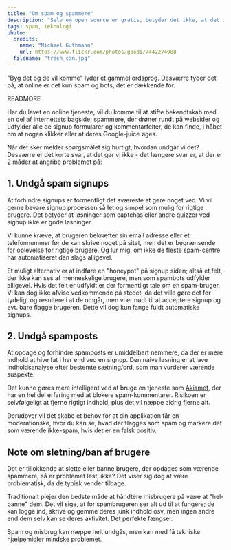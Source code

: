 ```yaml
---
title: "Om spam og spammere"
description: "Selv om open source er gratis, betyder det ikke, at det ikke koster nogets"
tags: spam, teknologi
photo:
  credits:
    name: "Michael Guthmann"
    url: https://www.flickr.com/photos/goodi/7442274988
  filename: "trash_can.jpg"
---
```


"Byg det og de vil komme" lyder et gammel ordsprog. Desværre tyder det på, at online er det kun spam og bots, det er dækkende for.

READMORE

Har du lavet en online tjeneste, vil du komme til at stifte bekendtskab med en del af internettets bagside; spammere, der drøner rundt på websider og udfylder alle de signup formularer og kommentarfelter, de kan finde, i håbet om at nogen klikker eller at deres Google-juice øges.

Når det sker melder spørgsmålet sig hurtigt, hvordan undgår vi det? Desværre er det korte svar, at det gør vi ikke - det længere svar er, at der er 2 måder at angribe problemet på:

## 1. Undgå spam signups

At forhindre signups er formentligt det sværeste at gøre noget ved. Vi vil gerne bevare signup processen så let og simpel som mulig for rigtige brugere. Det betyder at løsninger som captchas eller andre quizzer ved signup ikke er gode løsninger.

Vi kunne kræve, at brugeren bekræfter sin email adresse eller et telefonnummer før de kan skrive noget på sitet, men det er begrænsende for oplevelse for rigtige brugere. Og lur mig, om ikke de fleste spam-centre har automatiseret den slags alligevel.

Et muligt alternativ er at indføre en "honeypot" på signup siden; altså et felt, der ikke kan ses af menneskelige brugere, men som spambots udfylder alligevel. Hvis det felt er udfyldt er der formentligt tale om en spam-bruger. Vi kan dog ikke afvise vedkommende på stedet, da det ville gøre det for tydeligt og resultere i at de omgår, men vi er nødt til at acceptere signup og evt. bare flagge brugeren. Dette vil dog kun fange fuldt automatiske signups.

## 2. Undgå spamposts

At opdage og forhindre spamposts er umiddelbart nemmere, da der er mere indhold at hive fat i her end ved en signup. Den naive løsning er at lave indholdsanalyse efter bestemte sætning/ord, som man vurderer værende suspekte.

Det kunne gøres mere intelligent ved at bruge en tjeneste som [Akismet](https://akismet.com/), der har en hel del erfaring med at blokere spam-kommentarer. Risikoen er selvfølgeligt at fjerne rigtigt indhold, plus det vil næppe aldrig fjerne alt.

Derudover vil det skabe et behov for at din applikation får en moderationskø, hvor du kan se, hvad der flagges som spam og markere det som værende ikke-spam, hvis det er en falsk positiv.

## Note om sletning/ban af brugere

Det er tillokkende at slette eller banne brugere, der opdages som værende spammere, så er problemet løst, ikke? Det viser sig dog at være problematisk, da de typisk vender tilbage.

Traditionalt plejer den bedste måde at håndtere misbrugere på være at "hel-banne" dem. Det vil sige, at for spambrugeren ser alt ud til at fungere; de kan logge ind, skrive og gemme deres junk indhold osv, men ingen andre end dem selv kan se deres aktivitet. Det perfekte fængsel.

Spam og misbrug kan næppe helt undgås, men kan med få tekniske hjælpemidler mindske problemet.
